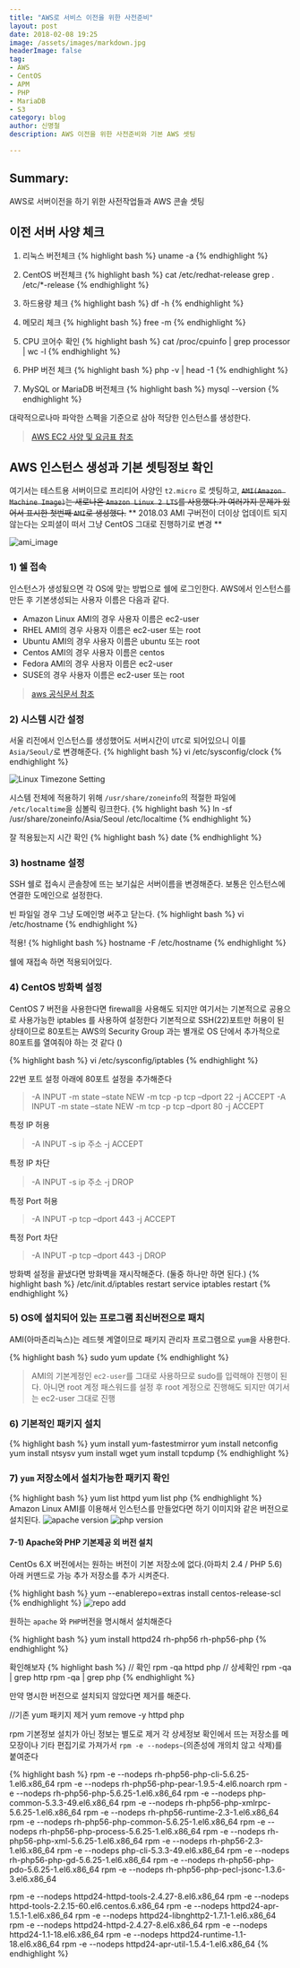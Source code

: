 ```yaml
---
title: "AWS로 서비스 이전을 위한 사전준비"
layout: post
date: 2018-02-08 19:25
image: /assets/images/markdown.jpg
headerImage: false
tag:
- AWS
- CentOS
- APM
- PHP
- MariaDB
- S3
category: blog
author: 신명철
description: AWS 이전을 위한 사전준비와 기본 AWS 셋팅

---
```


## Summary:

AWS로 서버이전을 하기 위한 사전작업들과 AWS 콘솔 셋팅

## 이전 서버 사양 체크
1) 리눅스 버전체크
{% highlight bash %}
uname -a
{% endhighlight %}

2) CentOS 버전체크
{% highlight bash %}
cat /etc/redhat-release
grep . /etc/*-release
{% endhighlight %}

3) 하드용량 체크
{% highlight bash %}
df -h
{% endhighlight %}

4) 메모리 체크
{% highlight bash %}
free -m
{% endhighlight %}

5) CPU 코어수 확인
{% highlight bash %}
cat /proc/cpuinfo | grep processor | wc -l
{% endhighlight %}

6) PHP 버전 체크
{% highlight bash %}
php -v | head -1
{% endhighlight %}

6) MySQL or MariaDB 버전체크
{% highlight bash %}
mysql --version
{% endhighlight %}

대략적으로나마 파악한 스펙을 기준으로 삼아 적당한 인스턴스를 생성한다.
> [AWS EC2 사양 및 요금표 참조](https://aws.amazon.com/ko/ec2/instance-types/)

## AWS 인스턴스 생성과 기본 셋팅정보 확인

여기서는 테스트용 서버이므로 프리티어 사양인 `t2.micro` 로 셋팅하고, 
~~`AMI(Amazon Machine Image)`는 새로나온 `Amazon Linux 2 LTS`를 사용했다.가 여러가지 문제가 있어서
표시한 첫번째 `AMI`로 생성했다.~~
** 2018.03 AMI 구버전이 더이상 업데이트 되지 않는다는 오피셜이 떠서 그냥 CentOS 그대로 진행하기로 변경 **

![ami_image][1]

### 1) 쉘 접속
인스턴스가 생성됬으면 각 OS에 맞는 방법으로 쉘에 로그인한다.
AWS에서 인스턴스를 만든 후 기본생성되는 사용자 이름은 다음과 같다.

- Amazon Linux AMI의 경우 사용자 이름은 ec2-user
- RHEL AMI의 경우 사용자 이름은 ec2-user 또는 root
- Ubuntu AMI의 경우 사용자 이름은 ubuntu 또는 root
- Centos AMI의 경우 사용자 이름은 centos
- Fedora AMI의 경우 사용자 이름은 ec2-user
- SUSE의 경우 사용자 이름은 ec2-user 또는 root

> [aws 공식문서 참조](https://docs.aws.amazon.com/ko_kr/AWSEC2/latest/UserGuide/AccessingInstances.html)


### 2) 시스템 시간 설정
서울 리전에서 인스턴스를 생성했어도 서버시간이 `UTC`로 되어있으니 이를 `Asia/Seoul/`로 변경해준다.
{% highlight bash %}
vi /etc/sysconfig/clock
{% endhighlight %}

![Linux Timezone Setting][2]

시스템 전체에 적용하기 위해 `/usr/share/zoneinfo`의 적절한 파일에 `/etc/localtime`을 심볼릭 링크한다.
{% highlight bash %}
ln -sf /usr/share/zoneinfo/Asia/Seoul /etc/localtime
{% endhighlight %}

잘 적용됬는지 시간 확인
{% highlight bash %}
date
{% endhighlight %}

### 3) hostname 설정
SSH 쉘로 접속시 콘솔창에 뜨는 보기싫은 서버이름을 변경해준다.
보통은 인스턴스에 연결한 도메인으로 설정한다.

빈 파일일 경우 그냥 도메인명 써주고 닫는다.
{% highlight bash %}
vi /etc/hostname
{% endhighlight %}

적용!
{% highlight bash %}
hostname -F /etc/hostname
{% endhighlight %}

쉘에 재접속 하면 적용되어있다.

### 4) CentOS 방화벽 설정
CentOS 7 버전을 사용한다면 firewall을 사용해도 되지만 여기서는 기본적으로 공용으로 사용가능한 iptables 를 사용하여 설정한다
기본적으로 SSH(22)포트만 허용이 된 상태이므로 80포트는 AWS의 Security Group 과는 별개로 OS 단에서 추가적으로 80포트를 열여줘야 하는 것 같다 ()

{% highlight bash %}
vi /etc/sysconfig/iptables
{% endhighlight %}

22번 포트 설정 아래에 80포트 설정을 추가해준다
> -A INPUT -m state –state NEW -m tcp -p tcp –dport 22 -j ACCEPT 
> -A INPUT -m state –state NEW -m tcp -p tcp –dport 80 -j ACCEPT

특정 IP 허용
> -A INPUT -s ip 주소 -j ACCEPT

특정 IP 차단
> -A INPUT -s ip 주소 -j DROP

특정 Port 허용
> -A INPUT -p tcp –dport 443 -j ACCEPT

특정 Port 차단
> -A INPUT -p tcp –dport 443 -j DROP

방화벽 설정을 끝냈다면 방화벽을 재시작해준다.
(둘중 하나만 하면 된다.)
{% highlight bash %}
/etc/init.d/iptables restart 
service iptables restart
{% endhighlight %}


### 5) OS에 설치되어 있는 프로그램 최신버전으로 패치

AMI(아마존리눅스)는 레드헷 계열이므로 패키지 관리자 프로그램으로 `yum`을 사용한다.

{% highlight bash %}
sudo yum update
{% endhighlight %}

> AMI의 기본계정인 `ec2-user`를 그대로 사용하므로 sudo를 입력해야 진행이 된다.
아니면 root 계정 패스워드를 설정 후 root 계정으로 진행해도 되지만 여기서는 ec2-user 그대로 진행

### 6) 기본적인 패키지 설치
{% highlight bash %}
yum install yum-fastestmirror
yum install netconfig
yum install ntsysv
yum install wget
yum install tcpdump
{% endhighlight %}


### 7) `yum` 저장소에서 설치가능한 패키지 확인
{% highlight bash %}
yum list httpd
yum list php
{% endhighlight %}
Amazon Linux AMI를 이용해서 인스턴스를 만들었다면 하기 이미지와 같은 버전으로 설치된다.
![apache version][3]
![php version][4]


#### 7-1) Apache와 PHP 기본제공 외 버전 설치

CentOs 6.X 버전에서는 원하는 버전이 기본 저장소에 없다.(아파치 2.4 / PHP 5.6)
아래 커맨드로 가능 추가 저장소를 추가 시켜준다.

{% highlight bash %}
yum --enablerepo=extras install  centos-release-scl
{% endhighlight %}
![repo add][5]

원하는 `apache` 와 `PHP`버전을 명시해서 설치해준다

{% highlight bash %}
yum install   httpd24  rh-php56   rh-php56-php
{% endhighlight %}


확인해보자 
{% highlight bash %}
// 확인
rpm -qa httpd php 
// 상세확인
rpm -qa | grep http
rpm -qa | grep php
{% endhighlight %}

만약 명시한 버전으로 설치되지 않았다면 제거를 해준다.

//기존 yum 패키지 제거
yum remove -y httpd php 

rpm 기본정보 설치가 아닌 정보는 별도로 제거
각 상세정보 확인에서 뜨는 저장소를 메모장이나 기타 편집기로 가져가서 `rpm -e --nodeps~`(의존성에 개의치 않고 삭제)를 붙여준다

{% highlight bash %}
rpm -e --nodeps rh-php56-php-cli-5.6.25-1.el6.x86_64
rpm -e --nodeps rh-php56-php-pear-1.9.5-4.el6.noarch
rpm -e --nodeps rh-php56-php-5.6.25-1.el6.x86_64
rpm -e --nodeps php-common-5.3.3-49.el6.x86_64
rpm -e --nodeps rh-php56-php-xmlrpc-5.6.25-1.el6.x86_64
rpm -e --nodeps rh-php56-runtime-2.3-1.el6.x86_64
rpm -e --nodeps rh-php56-php-common-5.6.25-1.el6.x86_64
rpm -e --nodeps rh-php56-php-process-5.6.25-1.el6.x86_64
rpm -e --nodeps rh-php56-php-xml-5.6.25-1.el6.x86_64
rpm -e --nodeps rh-php56-2.3-1.el6.x86_64
rpm -e --nodeps php-cli-5.3.3-49.el6.x86_64
rpm -e --nodeps rh-php56-php-gd-5.6.25-1.el6.x86_64
rpm -e --nodeps rh-php56-php-pdo-5.6.25-1.el6.x86_64
rpm -e --nodeps rh-php56-php-pecl-jsonc-1.3.6-3.el6.x86_64

rpm -e --nodeps httpd24-httpd-tools-2.4.27-8.el6.x86_64
rpm -e --nodeps httpd-tools-2.2.15-60.el6.centos.6.x86_64
rpm -e --nodeps httpd24-apr-1.5.1-1.el6.x86_64
rpm -e --nodeps httpd24-libnghttp2-1.7.1-1.el6.x86_64
rpm -e --nodeps httpd24-httpd-2.4.27-8.el6.x86_64
rpm -e --nodeps httpd24-1.1-18.el6.x86_64
rpm -e --nodeps httpd24-runtime-1.1-18.el6.x86_64
rpm -e --nodeps httpd24-apr-util-1.5.4-1.el6.x86_64
{% endhighlight %}









[1]: http://smc0210.github.io/assets/post/20180208-1-1.png
[2]: http://smc0210.github.io/assets/post/20180208-1-2.png
[3]: http://smc0210.github.io/assets/post/20180208-1-3.png
[4]: http://smc0210.github.io/assets/post/20180208-1-4.png
[5]: http://smc0210.github.io/assets/post/20180208-1-5.png

